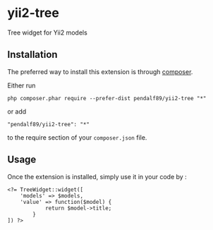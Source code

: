 yii2-tree
=========

Tree widget for Yii2 models

Installation
------------

The preferred way to install this extension is through [composer](http://getcomposer.org/download/).

Either run

```
php composer.phar require --prefer-dist pendalf89/yii2-tree "*"
```

or add

```
"pendalf89/yii2-tree": "*"
```

to the require section of your `composer.json` file.


Usage
-----

Once the extension is installed, simply use it in your code by :
```
<?= TreeWidget::widget([
    'models' => $models,
    'value' => function($model) {
            return $model->title;
        }
]) ?>
```
